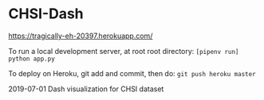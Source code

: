 # CHSI-Dash

https://tragically-eh-20397.herokuapp.com/

To run a local development server, at root root directory:
```[pipenv run] python app.py```

To deploy on Heroku, git add and commit, then do:
```git push heroku master```

2019-07-01 Dash visualization for CHSI dataset

